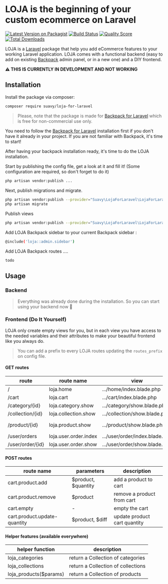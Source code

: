 # LOJA is the beginning of your custom ecommerce on Laravel

[![Latest Version on Packagist](https://img.shields.io/packagist/v/suavy/loja-for-laravel.svg?style=flat-square)](https://packagist.org/packages/suavy/loja-for-laravel)
[![Build Status](https://img.shields.io/travis/suavy/loja-for-laravel/master.svg?style=flat-square)](https://travis-ci.org/suavy/loja-for-laravel)
[![Quality Score](https://img.shields.io/scrutinizer/g/suavy/loja-for-laravel.svg?style=flat-square)](https://scrutinizer-ci.com/g/suavy/loja-for-laravel)
[![Total Downloads](https://img.shields.io/packagist/dt/suavy/loja-for-laravel.svg?style=flat-square)](https://packagist.org/packages/suavy/loja-for-laravel)

LOJA is a [Laravel](https://laravel.com/) package that help you add eCommerce features to your working Laravel application. LOJA comes with a functional backend (easy to add on existing [Backpack](https://backpackforlaravel.com/) admin panel, or in a new one) and a DIY frontend.

__:warning: THIS IS CURRENTLY IN DEVELOPMENT AND NOT WORKING__

## Installation

Install the package via composer:

```bash
composer require suavy/loja-for-laravel
```

> Please, note that the package is made for [Backpack for Laravel](https://backpackforlaravel.com/) which is free for non-commercial use only.

You need to follow the [Backpack for Laravel](https://backpackforlaravel.com/) installation first if you don't have it already in your project. If you are not familiar with Backpack, it's time to start!

After having your backpack installation ready, it's time to do the LOJA installation.

Start by publishing the config file, get a look at it and fill it! (Some configuration are required, so don't forget to do it)

```bash
php artisan vendor:publish ...
```

Next, publish migrations and migrate.
```bash
php artisan vendor:publish --provider="Suavy\LojaForLaravel\LojaForLaravelServiceProvider" --tag="migrations"
php artisan migrate
```

Publish views
```bash
php artisan vendor:publish --provider="Suavy\LojaForLaravel\LojaForLaravelServiceProvider" --tag="views"
```

<!--
Add LOJA front routes to your web file (or custom) aka Front routes integration
```bash
...
```
-->

Add LOJA Backpack sidebar to your current Backpack sidebar :
```bash
@include('loja::admin.sidebar')
```

Add LOJA Backpack routes ....
```bash
todo
```

<!--
- Stripe configuration ? or already done in main config ?
-->

## Usage

### Backend
> Everything was already done during the installation. So you can start using your backend now :rocket:

### Frontend (Do It Yourself)
LOJA only create empty views for you, but in each view you have access to the needed variables and their attributes to make your beautiful frontend like you always do.

> You can add a prefix to every LOJA routes updating the ``routes_prefix`` on config file.
>
#### GET routes

| route | route name | view | variables |
|---|---|---|---|
| / | loja.home | .../home/index.blade.php | $featuredProducts |
| /cart | loja.cart | .../cart/index.blade.php | $cart |
| /category/{id} | loja.category.show | .../category/show.blade.php |  $category |
| /collection/{id} | loja.collection.show | .../collection/show.blade.php | $collection |
| /product/{id} | loja.product.show | .../product/show.blade.php | $product, $relatedProducts |
| /user/orders | loja.user.order.index | .../user/order/index.blade.php | $orders |
| /user/order/{id} | loja.user.order.show | .../user/order/show.blade.php | $order |

<!-- todo Missing checkout/payment routes -->

#### POST routes

| route name | parameters | description |
|---|---|---|
| cart.product.add | $product, $quantity | add a product to cart |
| cart.product.remove | $product | remove a product from cart |
| cart.empty | - | empty the cart |
| cart.product.update-quantity | $product, $diff | update product cart quantity |

#### Helper features (available everywhere)

| helper function | description |
|---|---|
| loja_categories | return a Collection of categories |
| loja_collections | return a Collection of collections |
| loja_products($params) | return a Collection of products |
